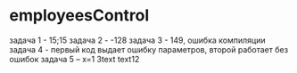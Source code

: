 # employeesControl

задача 1 - 15;15
задача 2 - -128
задача 3 - 149, ошибка компиляции
задача 4 - первый код выдает ошибку параметров, второй работает без ошибок
задача 5 – x=1 3text text12
